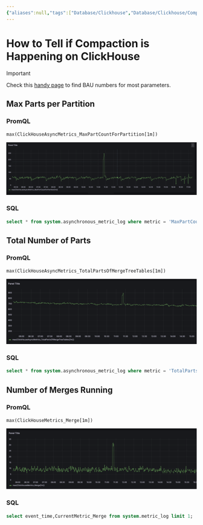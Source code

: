 ```yaml
---
{"aliases":null,"tags":["Database/Clickhouse","Database/Clickhouse/Compaction"],"projects":["EventStore"],"url":null,"type":"Note","Description":"Everything related to Clickhouse Compaction","Areas":null,"publish":true,"date created":"2025-01-15T17:04","date modified":"2025-01-15T18:42","PassFrontmatter":true,"created":"2025-01-15T19:15:18.031+05:30","updated":"2025-01-15T18:42:16.801+05:30"}
---
```


# How to Tell if Compaction is Happening on ClickHouse

> [!important]
> Check this [handy page](https://kb.altinity.com/altinity-kb-schema-design/how-much-is-too-much/) to find BAU numbers for most parameters.
## Max Parts per Partition
### PromQL
```PromQL
max(ClickHouseAsyncMetrics_MaxPartCountForPartition[1m])
```

![Screenshot 2025-01-15 at 5.16.06 PM.png](../../04-Resources/UnProcessed/attachments/Screenshot%202025-01-15%20at%205.16.06%20PM.png)

### SQL
```SQL
select * from system.asynchronous_metric_log where metric = 'MaxPartCountForPartition' order by event_time desc limit 1;
```

## Total Number of Parts

### PromQL
```PromQL
max(ClickHouseAsyncMetrics_TotalPartsOfMergeTreeTables[1m])
```

![Screenshot 2025-01-15 at 5.34.38 PM.png](../../04-Resources/UnProcessed/attachments/Screenshot%202025-01-15%20at%205.34.38%20PM.png)

### SQL
```sql
select * from system.asynchronous_metric_log where metric = 'TotalPartsOfMergeTreeTables' order by event_time desc limit 1;
```

## Number of Merges Running

### PromQL
```PromQL
max(ClickHouseMetrics_Merge[1m])
```

![Screenshot 2025-01-15 at 5.43.08 PM.png](../../04-Resources/UnProcessed/attachments/Screenshot%202025-01-15%20at%205.43.08%20PM.png)

### SQL
```sql
select event_time,CurrentMetric_Merge from system.metric_log limit 1;
```
